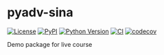 # pyadv-sina

[![License](https://img.shields.io/pypi/l/pyadv-sina.svg?color=green)](https://github.com/amirsinarashidi/pyadv-sina/raw/main/LICENSE)
[![PyPI](https://img.shields.io/pypi/v/pyadv-sina.svg?color=green)](https://pypi.org/project/pyadv-sina)
[![Python Version](https://img.shields.io/pypi/pyversions/pyadv-sina.svg?color=green)](https://python.org)
[![CI](https://github.com/amirsinarashidi/pyadv-sina/actions/workflows/ci.yml/badge.svg)](https://github.com/amirsinarashidi/pyadv-sina/actions/workflows/ci.yml)
[![codecov](https://codecov.io/gh/amirsinarashidi/pyadv-sina/branch/main/graph/badge.svg)](https://codecov.io/gh/amirsinarashidi/pyadv-sina)

Demo package for live course

